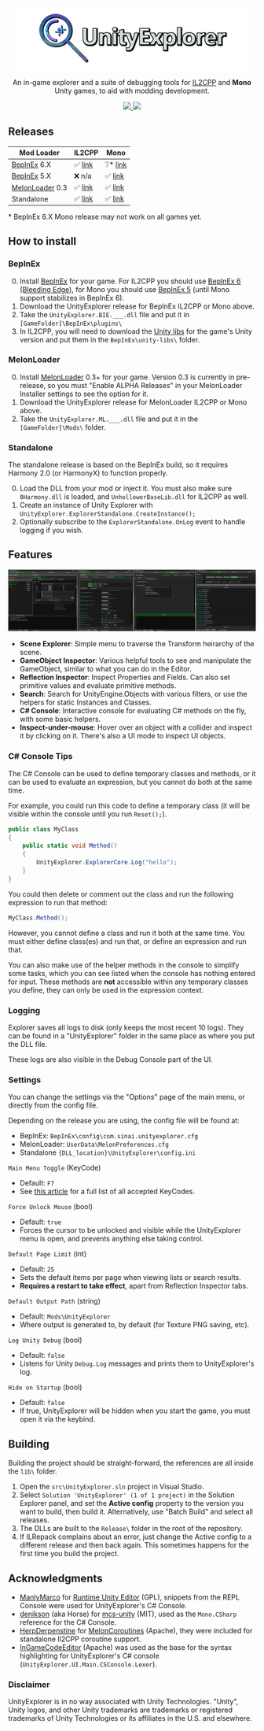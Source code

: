 <p align="center">
  <img align="center" src="img/icon.png">
</p>

<p align="center">
  An in-game explorer and a suite of debugging tools for <a href="https://docs.unity3d.com/Manual/IL2CPP.html">IL2CPP</a> and <b>Mono</b> Unity games, to aid with modding development.
</p>
<p align="center">
  <a href="../../releases/latest">
    <img src="https://img.shields.io/github/release/sinai-dev/Explorer.svg" />
  </a>
 
  <img src="https://img.shields.io/github/downloads/sinai-dev/Explorer/total.svg" />
</p>

## Releases

| Mod Loader  | IL2CPP | Mono |
| ----------- | ------ | ---- |
| [BepInEx](https://github.com/BepInEx/BepInEx) 6.X | ✅ [link](https://github.com/sinai-dev/UnityExplorer/releases/latest/download/UnityExplorer.BepInEx.Il2Cpp.zip) | ❔* [link](https://github.com/sinai-dev/UnityExplorer/releases/latest/download/UnityExplorer.BepInEx6.Mono.zip) |
| [BepInEx](https://github.com/BepInEx/BepInEx) 5.X | ❌ n/a | ✅ [link](https://github.com/sinai-dev/UnityExplorer/releases/latest/download/UnityExplorer.BepInEx5.Mono.zip) |
| [MelonLoader](https://github.com/HerpDerpinstine/MelonLoader) 0.3 | ✅ [link](https://github.com/sinai-dev/UnityExplorer/releases/latest/download/UnityExplorer.MelonLoader.Il2Cpp.zip) | ✅ [link](https://github.com/sinai-dev/UnityExplorer/releases/latest/download/UnityExplorer.MelonLoader.Mono.zip) | 
| Standalone | ✅ [link](https://github.com/sinai-dev/UnityExplorer/releases/latest/download/UnityExplorer.Standalone.Il2Cpp.zip) | ✅ [link](https://github.com/sinai-dev/UnityExplorer/releases/latest/download/UnityExplorer.Standalone.Mono.zip) | 

\* BepInEx 6.X Mono release may not work on all games yet.

## How to install

### BepInEx

0. Install [BepInEx](https://github.com/BepInEx/BepInEx) for your game. For IL2CPP you should use [BepInEx 6 (Bleeding Edge)](https://builds.bepis.io/projects/bepinex_be), for Mono you should use [BepInEx 5](https://github.com/BepInEx/BepInEx/releases) (until Mono support stabilizes in BepInEx 6).
1. Download the UnityExplorer release for BepInEx IL2CPP or Mono above.
2. Take the `UnityExplorer.BIE.___.dll` file and put it in `[GameFolder]\BepInEx\plugins\`
3. In IL2CPP, you will need to download the [Unity libs](https://github.com/LavaGang/Unity-Runtime-Libraries) for the game's Unity version and put them in the `BepInEx\unity-libs\` folder. 

### MelonLoader

0. Install [MelonLoader](https://github.com/HerpDerpinstine/MelonLoader) 0.3+ for your game. Version 0.3 is currently in pre-release, so you must "Enable ALPHA Releases" in your MelonLoader Installer settings to see the option for it.
1. Download the UnityExplorer release for MelonLoader IL2CPP or Mono above.
2. Take the `UnityExplorer.ML.___.dll` file and put it in the `[GameFolder]\Mods\` folder.

### Standalone

The standalone release is based on the BepInEx build, so it requires Harmony 2.0 (or HarmonyX) to function properly.

0. Load the DLL from your mod or inject it. You must also make sure `0Harmony.dll` is loaded, and `UnhollowerBaseLib.dll` for IL2CPP as well.
1. Create an instance of Unity Explorer with `UnityExplorer.ExplorerStandalone.CreateInstance();`
2. Optionally subscribe to the `ExplorerStandalone.OnLog` event to handle logging if you wish.

## Features

<p align="center">
  <a href="https://raw.githubusercontent.com/sinai-dev/UnityExplorer/master/img/preview.png">
    <img src="img/preview.png" />
  </a>
</p>

* <b>Scene Explorer</b>: Simple menu to traverse the Transform heirarchy of the scene. 
* <b>GameObject Inspector</b>: Various helpful tools to see and manipulate the GameObject, similar to what you can do in the Editor.
* <b>Reflection Inspector</b>: Inspect Properties and Fields. Can also set primitive values and evaluate primitive methods.
* <b>Search</b>: Search for UnityEngine.Objects with various filters, or use the helpers for static Instances and Classes.
* <b>C# Console</b>: Interactive console for evaluating C# methods on the fly, with some basic helpers.
* <b>Inspect-under-mouse</b>: Hover over an object with a collider and inspect it by clicking on it. There's also a UI mode to inspect UI objects.

### C# Console Tips

The C# Console can be used to define temporary classes and methods, or it can be used to evaluate an expression, but you cannot do both at the same time.

For example, you could run this code to define a temporary class (it will be visible within the console until you run `Reset();`).

```csharp
public class MyClass
{
    public static void Method()
    {
        UnityExplorer.ExplorerCore.Log("hello");
    }
}
```

You could then delete or comment out the class and run the following expression to run that method:

```csharp
MyClass.Method();
```

However, you cannot define a class and run it both at the same time. You must either define class(es) and run that, or define an expression and run that.

You can also make use of the helper methods in the console to simplify some tasks, which you can see listed when the console has nothing entered for input. These methods are **not** accessible within any temporary classes you define, they can only be used in the expression context.

### Logging

Explorer saves all logs to disk (only keeps the most recent 10 logs). They can be found in a "UnityExplorer" folder in the same place as where you put the DLL file.

These logs are also visible in the Debug Console part of the UI.

### Settings

You can change the settings via the "Options" page of the main menu, or directly from the config file.

Depending on the release you are using, the config file will be found at:
* BepInEx: `BepInEx\config\com.sinai.unityexplorer.cfg`
* MelonLoader: `UserData\MelonPreferences.cfg`
* Standalone `{DLL_location}\UnityExplorer\config.ini`

`Main Menu Toggle` (KeyCode)
* Default: `F7`
* See [this article](https://docs.unity3d.com/ScriptReference/KeyCode.html) for a full list of all accepted KeyCodes.

`Force Unlock Mouse` (bool)
* Default: `true`
* Forces the cursor to be unlocked and visible while the UnityExplorer menu is open, and prevents anything else taking control.

`Default Page Limit` (int)
* Default: `25`
* Sets the default items per page when viewing lists or search results.
* <b>Requires a restart to take effect</b>, apart from Reflection Inspector tabs.

`Default Output Path` (string)
* Default: `Mods\UnityExplorer`
* Where output is generated to, by default (for Texture PNG saving, etc).

`Log Unity Debug` (bool)
* Default: `false`
* Listens for Unity `Debug.Log` messages and prints them to UnityExplorer's log.

`Hide on Startup` (bool)
* Default: `false`
* If true, UnityExplorer will be hidden when you start the game, you must open it via the keybind.

## Building

Building the project should be straight-forward, the references are all inside the `lib\` folder.

1. Open the `src\UnityExplorer.sln` project in Visual Studio.
2. Select `Solution 'UnityExplorer' (1 of 1 project)` in the Solution Explorer panel, and set the <b>Active config</b> property to the version you want to build, then build it. Alternatively, use "Batch Build" and select all releases.
3. The DLLs are built to the `Release\` folder in the root of the repository.
4. If ILRepack complains about an error, just change the Active config to a different release and then back again. This sometimes happens for the first time you build the project.

## Acknowledgments

* [ManlyMarco](https://github.com/ManlyMarco) for [Runtime Unity Editor](https://github.com/ManlyMarco/RuntimeUnityEditor) (GPL), snippets from the REPL Console were used for UnityExplorer's C# Console.
* [denikson](https://github.com/denikson) (aka Horse) for [mcs-unity](https://github.com/denikson/mcs-unity) (MIT), used as the `Mono.CSharp` reference for the C# Console.
* [HerpDerpenstine](https://github.com/HerpDerpinstine) for [MelonCoroutines](https://github.com/LavaGang/MelonLoader/blob/master/MelonLoader.Support.Il2Cpp/MelonCoroutines.cs) (Apache), they were included for standalone Il2CPP coroutine support.
* [InGameCodeEditor](https://assetstore.unity.com/packages/tools/gui/ingame-code-editor-144254) (Apache) was used as the base for the syntax highlighting for UnityExplorer's C# console (`UnityExplorer.UI.Main.CSConsole.Lexer`).

### Disclaimer

UnityExplorer is in no way associated with Unity Technologies. "Unity", Unity logos, and other Unity trademarks are trademarks or registered trademarks of Unity Technologies or its affiliates in the U.S. and elsewhere.
